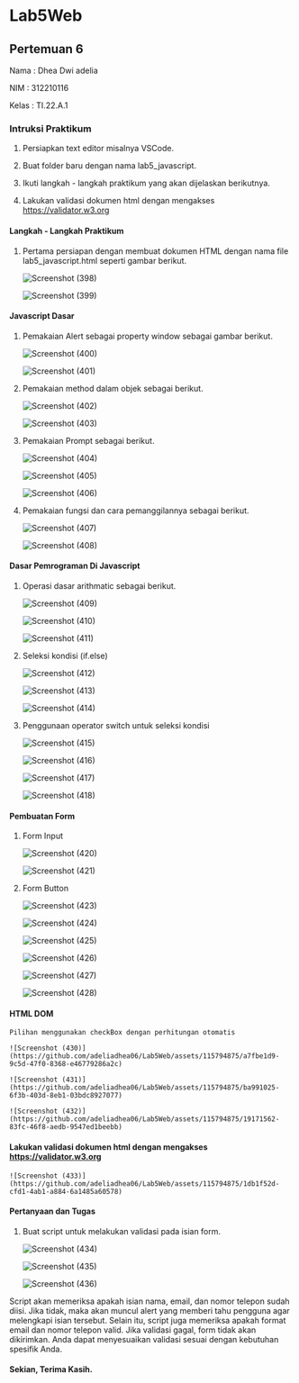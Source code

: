 # Lab5Web

## Pertemuan 6

Nama : Dhea Dwi adelia

NIM : 312210116

Kelas : TI.22.A.1

### Intruksi Praktikum

1. Persiapkan text editor misalnya VSCode.

2. Buat folder baru dengan nama lab5_javascript.

3. Ikuti langkah - langkah praktikum yang akan dijelaskan berikutnya.

4. Lakukan validasi dokumen html dengan mengakses https://validator.w3.org

#### Langkah - Langkah Praktikum

1. Pertama persiapan dengan membuat dokumen HTML dengan nama file lab5_javascript.html seperti gambar berikut.

    ![Screenshot (398)](https://github.com/adeliadhea06/Lab5Web/assets/115794875/ec14cb79-6bcf-4a33-885f-d01b1df5343d)
    
    ![Screenshot (399)](https://github.com/adeliadhea06/Lab5Web/assets/115794875/9e080c9d-9b6c-4da0-adfe-695e5117efd2)


#### Javascript Dasar

1. Pemakaian Alert sebagai property window sebagai gambar berikut.

    ![Screenshot (400)](https://github.com/adeliadhea06/Lab5Web/assets/115794875/483ccf5a-bca4-44e9-a10b-d6b18af4dac5)
    
    ![Screenshot (401)](https://github.com/adeliadhea06/Lab5Web/assets/115794875/7be6cd08-5eb8-4033-8ee8-1a37dff64f04)


2. Pemakaian method dalam objek sebagai berikut.

   ![Screenshot (402)](https://github.com/adeliadhea06/Lab5Web/assets/115794875/46843408-611a-44c6-9826-51715decde4b)

   ![Screenshot (403)](https://github.com/adeliadhea06/Lab5Web/assets/115794875/bef12887-9dfb-4cad-a20a-a8d35c502b30)


3. Pemakaian Prompt sebagai berikut.

   ![Screenshot (404)](https://github.com/adeliadhea06/Lab5Web/assets/115794875/dcd6074a-a681-4949-b6c5-1608ed059e0b)

   ![Screenshot (405)](https://github.com/adeliadhea06/Lab5Web/assets/115794875/48805365-9572-441a-9863-fcf20392783f)

   ![Screenshot (406)](https://github.com/adeliadhea06/Lab5Web/assets/115794875/e657f8ba-8459-4b90-9c11-7ad75456bf6f)


4. Pemakaian fungsi dan cara pemanggilannya sebagai berikut.

   ![Screenshot (407)](https://github.com/adeliadhea06/Lab5Web/assets/115794875/b87c4c6d-ac6c-49a1-8ce8-fb223645a2a2)

   ![Screenshot (408)](https://github.com/adeliadhea06/Lab5Web/assets/115794875/6cdbd0db-a792-4b4b-8b12-38b486e91f11)


#### Dasar Pemrograman Di Javascript

1. Operasi dasar arithmatic sebagai berikut.

   ![Screenshot (409)](https://github.com/adeliadhea06/Lab5Web/assets/115794875/dd79b702-39c8-4a1f-95b8-a25501a21efa)

   ![Screenshot (410)](https://github.com/adeliadhea06/Lab5Web/assets/115794875/b0c68cfa-06e1-443e-86dc-620ee80a4cbb)

   ![Screenshot (411)](https://github.com/adeliadhea06/Lab5Web/assets/115794875/b65abf3c-0c93-4ee7-8615-c830d4fe0a2b)


2. Seleksi kondisi (if.else)

   ![Screenshot (412)](https://github.com/adeliadhea06/Lab5Web/assets/115794875/7f0b8a50-bf3f-45e1-8205-990df4eb7651)

   ![Screenshot (413)](https://github.com/adeliadhea06/Lab5Web/assets/115794875/f56e5c80-3a3f-410b-91f3-0f2037be4450)

   ![Screenshot (414)](https://github.com/adeliadhea06/Lab5Web/assets/115794875/8bad8ea6-fac7-4e48-88a0-0411c9ad4a45)


3. Penggunaan operator switch untuk seleksi kondisi

   ![Screenshot (415)](https://github.com/adeliadhea06/Lab5Web/assets/115794875/1c79c17c-21be-43f8-8ff3-78ac95aae9d4)

   ![Screenshot (416)](https://github.com/adeliadhea06/Lab5Web/assets/115794875/e0cbb5d7-e312-407a-aa09-c7e80ee01ca8)

   ![Screenshot (417)](https://github.com/adeliadhea06/Lab5Web/assets/115794875/e2deadfa-5bc0-4873-89e2-3d7e1a10cd7b)

   ![Screenshot (418)](https://github.com/adeliadhea06/Lab5Web/assets/115794875/6f548b21-0a0e-454f-a659-c68972fc88fd)


#### Pembuatan Form

1. Form Input

   ![Screenshot (420)](https://github.com/adeliadhea06/Lab5Web/assets/115794875/30dfad03-bd2b-4ae9-9756-e48ff9a2e087)

   ![Screenshot (421)](https://github.com/adeliadhea06/Lab5Web/assets/115794875/d6ae0300-db55-40b5-9452-bb8c5a77219a)


2. Form Button

   ![Screenshot (423)](https://github.com/adeliadhea06/Lab5Web/assets/115794875/037c8bfb-f7e3-4858-8e3d-eb92a960076e)

   ![Screenshot (424)](https://github.com/adeliadhea06/Lab5Web/assets/115794875/c1400b3b-f30f-4def-8474-48e967caef59)

   ![Screenshot (425)](https://github.com/adeliadhea06/Lab5Web/assets/115794875/7db3b886-b9d3-4c33-b025-b35c6eab7f09)

   ![Screenshot (426)](https://github.com/adeliadhea06/Lab5Web/assets/115794875/102024f8-f169-47f2-b94b-c4df1c17b9d8)

   ![Screenshot (427)](https://github.com/adeliadhea06/Lab5Web/assets/115794875/458651fd-8daf-4bd0-947a-5f83cdbe3534)

   ![Screenshot (428)](https://github.com/adeliadhea06/Lab5Web/assets/115794875/59fcf050-da22-4ae6-bee3-dde3c633ecb1)


#### HTML DOM

    Pilihan menggunakan checkBox dengan perhitungan otomatis
    
    ![Screenshot (430)](https://github.com/adeliadhea06/Lab5Web/assets/115794875/a7fbe1d9-9c5d-47f0-8368-e46779286a2c)
    
    ![Screenshot (431)](https://github.com/adeliadhea06/Lab5Web/assets/115794875/ba991025-6f3b-403d-8eb1-03bdc8927077)
    
    ![Screenshot (432)](https://github.com/adeliadhea06/Lab5Web/assets/115794875/19171562-83fc-46f8-aedb-9547ed1beebb)


#### Lakukan validasi dokumen html dengan mengakses https://validator.w3.org

    ![Screenshot (433)](https://github.com/adeliadhea06/Lab5Web/assets/115794875/1db1f52d-cfd1-4ab1-a884-6a1485a60578)


#### Pertanyaan dan Tugas

1. Buat script untuk melakukan validasi pada isian form.

   ![Screenshot (434)](https://github.com/adeliadhea06/Lab5Web/assets/115794875/4cdc1977-3ce0-4c0b-8d65-c7c6c6f1e3df)

   ![Screenshot (435)](https://github.com/adeliadhea06/Lab5Web/assets/115794875/3805e681-05e4-4cc8-bf33-9a109195224a)

   ![Screenshot (436)](https://github.com/adeliadhea06/Lab5Web/assets/115794875/e75c2d4d-b806-48f9-a934-24b7e1a87fbd)

  Script akan memeriksa apakah isian nama, email, dan nomor telepon sudah diisi. Jika tidak, maka akan muncul alert yang memberi tahu pengguna agar melengkapi isian tersebut. Selain itu, script juga memeriksa apakah format email dan nomor telepon valid. Jika validasi gagal, form tidak akan dikirimkan. Anda dapat menyesuaikan validasi sesuai dengan kebutuhan spesifik Anda.


#### Sekian, Terima Kasih.
